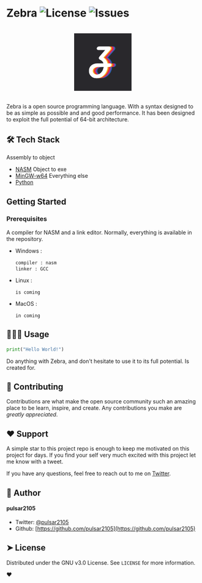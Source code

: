 <!-- PROJECT SHIELDS -->

Zebra ![License](https://img.shields.io/github/license/pulsar2105/Zebra?style=plastic)</a> ![Issues](https://img.shields.io/github/issues/pulsar2105/Zebra)</a>
===============

<!-- PROJECT LOGO -->
<br />
<div align="center">
  <a href="https://github.com/PULSAR2105/Zebra">
    <img src="logo/icon_v2.0.png" alt="Logo" width="150" height="150">
  </a>
</div>

<!-- description -->
##
Zebra is a open source programming language. With a syntax designed to be as simple as possible and and good performance.
It has been designed to exploit the full potential of 64-bit architecture.

## 🛠️ Tech Stack
Assembly to object
- [NASM](https://nasm.us/)
Object to exe
- [MinGW-w64](https://mingw-w64.org/)
Everything else
- [Python](python.org)

<!-- GETTING STARTED -->
## Getting Started

### Prerequisites

A compiler for NASM and a link editor. Normally, everything is available in the repository.

* Windows :
  ```
  compiler : nasm
  linker : GCC
  ```
* Linux :
  ```
  is coming
  ```
* MacOS :
  ```
  in coming
  ```

## 🧑🏻‍💻 Usage
```python
print("Hello World!")
```
Do anything with Zebra, and don't hesitate to use it to its full potential. Is created for.

<!-- ROADMAP -->
<!--
## Roadmap

- [x] Add Changelog
- [x] Add back to top links
- [ ] Add Additional Templates w/ Examples
- [ ] Add "components" document to easily copy & paste sections of the readme
- [ ] Multi-language Support
    - [ ] Chinese
    - [ ] Spanish
-->


## 🍰 Contributing
Contributions are what make the open source community such an amazing place to be learn, inspire, and create. Any contributions you make are _greatly appreciated_.

## ❤️ Support
A simple star to this project repo is enough to keep me motivated on this project for days. If you find your self very much excited with this project let me know with a tweet.

If you have any questions, feel free to reach out to me on [Twitter](https://twitter.com/pulsar2105).

## 🙇 Author
#### pulsar2105
- Twitter: [@pulsar2105](https://twitter.com/pulsar2105)
- Github: [https://github.com/pulsar2105](https://github.com/pulsar2105)

## ➤ License
Distributed under the GNU v3.0 License. See `LICENSE` for more information.

❤️